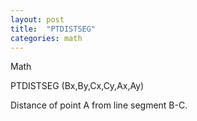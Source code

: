 ```yaml
---
layout: post
title:  "PTDISTSEG"
categories: math
---
```

Math

PTDISTSEG (Bx,By,Cx,Cy,Ax,Ay)

Distance of point A from line segment B-C.


